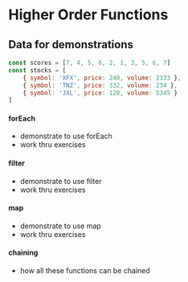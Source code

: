 # Higher Order Functions

## Data for demonstrations
```js
const scores = [7, 4, 5, 6, 2, 1, 3, 5, 6, 7]
const stocks = [
    { symbol: 'XFX', price: 240, volume: 2333 },
    { symbol: 'TNZ', price: 332, volume: 234 },
    { symbol: 'JXL', price: 120, volume: 5345 }
]
```

#### forEach
-   demonstrate to use forEach
- work thru exercises

#### filter
-   demonstrate to use filter
- work thru exercises

#### map
-   demonstrate to use map
- work thru exercises

#### chaining
-   how all these functions can be chained

